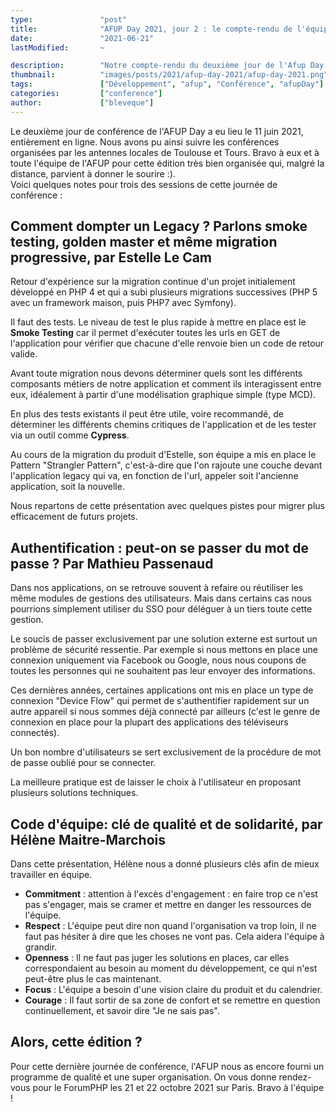 ```yaml
---
type:               "post"
title:              "AFUP Day 2021, jour 2 : le compte-rendu de l'équipe"
date:               "2021-06-21"
lastModified:       ~

description:        "Notre compte-rendu du deuxième jour de l'Afup Day, édition 2021, à distance !"
thumbnail:          "images/posts/2021/afup-day-2021/afup-day-2021.png"
tags:               ["Développement", "afup", "Conférence", "afupDay"]
categories:         ["conference"]
author:             ["bleveque"]
---
```


Le deuxième jour de conférence de l'AFUP Day a eu lieu le 11 juin 2021, entièrement en ligne. Nous avons pu ainsi suivre les conférences organisées par les antennes locales de Toulouse et Tours. Bravo à eux et à toute l'équipe de l'AFUP pour cette édition très bien organisée qui, malgré la distance, parvient à donner le sourire :).  
Voici quelques notes pour trois des sessions de cette journée de conférence :

## Comment dompter un Legacy ? Parlons smoke testing, golden master et même migration progressive, par Estelle Le Cam

Retour d'expérience sur la migration continue d'un projet initialement développé en PHP 4 et qui a subi plusieurs migrations successives (PHP 5 avec un framework maison, puis PHP7 avec Symfony).

Il faut des tests. Le niveau de test le plus rapide à mettre en place est le **Smoke Testing** car il permet d'exécuter toutes les urls en GET de l'application pour vérifier que chacune d'elle renvoie bien un code de retour valide.

Avant toute migration nous devons déterminer quels sont les différents composants métiers de notre application et comment ils interagissent entre eux, idéalement à partir d'une modélisation graphique simple (type MCD).

En plus des tests existants il peut être utile, voire recommandé, de déterminer les différents chemins critiques de l'application et de les tester via un outil comme **Cypress**.

Au cours de la migration du produit d'Estelle, son équipe a mis en place le Pattern "Strangler Pattern", c'est-à-dire que l'on rajoute une couche devant l'application legacy qui va, en fonction de l'url, appeler soit l'ancienne application, soit la nouvelle.

Nous repartons de cette présentation avec quelques pistes pour migrer plus efficacement de futurs projets.

## Authentification : peut-on se passer du mot de passe ? Par Mathieu Passenaud

Dans nos applications, on se retrouve souvent à refaire ou réutiliser les même modules de gestions des utilisateurs. Mais dans certains cas nous pourrions simplement utiliser du SSO pour déléguer à un tiers toute cette gestion.

Le soucis de passer exclusivement par une solution externe est surtout un problème de sécurité ressentie. Par exemple si nous mettons en place une connexion uniquement via Facebook ou Google, nous nous coupons de toutes les personnes qui ne souhaitent pas leur envoyer des informations.

Ces dernières années, certaines applications ont mis en place un type de connexion "Device Flow" qui permet de s'authentifier rapidement sur un autre appareil si nous sommes déjà connecté par ailleurs (c'est le genre de connexion en place pour la plupart des applications des téléviseurs connectés).

Un bon nombre d'utilisateurs se sert exclusivement de la procédure de mot de passe oublié pour se connecter.

La meilleure pratique est de laisser le choix à l'utilisateur en proposant plusieurs solutions techniques.

## Code d'équipe: clé de qualité et de solidarité, par Hélène Maitre-Marchois

Dans cette présentation, Hélène nous a donné plusieurs clés afin de mieux travailler en équipe.

- **Commitment** : attention à l'excès d'engagement : en faire trop ce n'est pas s'engager, mais se cramer et mettre en danger les ressources de l'équipe.
- **Respect** : L'équipe peut dire non quand l'organisation va trop loin, il ne faut pas hésiter à dire que les choses ne vont pas. Cela aidera l'équipe à grandir.
- **Openness** : Il ne faut pas juger les solutions en places, car elles  correspondaient au besoin au moment du développement, ce qui n'est peut-être plus le cas maintenant.
- **Focus** : L'équipe a besoin d'une vision claire du produit et du calendrier.
- **Courage** : Il faut sortir de sa zone de confort et se remettre en question continuellement, et savoir dire "Je ne sais pas".

## Alors, cette édition ? 

Pour cette dernière journée de conférence, l'AFUP nous as encore fourni un programme de qualité et une super organisation. On vous donne rendez-vous pour le ForumPHP les 21 et 22 octobre 2021 sur Paris. Bravo à l'équipe !

